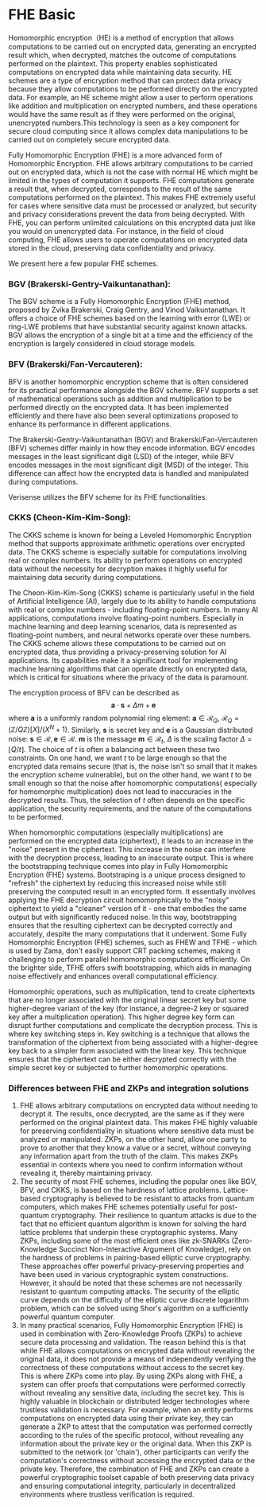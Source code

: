 # FHE Basic
Homomorphic encryption（HE) is a method of encryption that allows computations to be carried out on encrypted data, generating an encrypted result which, when decrypted, matches the outcome of computations performed on the plaintext. This property enables sophisticated computations on encrypted data while maintaining data security. HE schemes are a type of encryption method that can protect data privacy because they allow computations to be performed directly on the encrypted data. For example, an HE scheme might allow a user to perform operations like addition and multiplication on encrypted numbers, and these operations would have the same result as if they were performed on the original, unencrypted numbers.This technology is seen as a key component for secure cloud computing since it allows complex data manipulations to be carried out on completely secure encrypted data.

Fully Homomorphic Encryption (FHE) is a more advanced form of Homomorphic Encryption. FHE allows arbitrary computations to be carried out on encrypted data, which is not the case with normal HE which might be limited in the types of computation it supports.
FHE computations generate a result that, when decrypted, corresponds to the result of the same computations performed on the plaintext. This makes FHE extremely useful for cases where sensitive data must be processed or analyzed, but security and privacy considerations prevent the data from being decrypted. With FHE, you can perform unlimited calculations on this encrypted data just like you would on unencrypted data. For instance, in the field of cloud computing, FHE allows users to operate computations on encrypted data stored in the cloud, preserving data confidentiality and privacy.

We present here a few popular FHE schemes.
### BGV (Brakerski-Gentry-Vaikuntanathan):
The BGV scheme is a Fully Homomorphic Encryption (FHE) method, proposed by Zvika Brakerski, Craig Gentry, and Vinod Vaikuntanathan. It offers a choice of FHE schemes based on the learning with error (LWE) or ring-LWE problems that have substantial security against known attacks. BGV allows the encryption of a single bit at a time and the efficiency of the encryption is largely considered in cloud storage models.
### BFV (Brakerski/Fan-Vercauteren):
BFV is another homomorphic encryption scheme that is often considered for its practical performance alongside the BGV scheme. BFV supports a set of mathematical operations such as addition and multiplication to be performed directly on the encrypted data. It has been implemented efficiently and there have also been several optimizations proposed to enhance its performance in different applications.

The Brakerski-Gentry-Vaikuntanathan (BGV) and Brakerski/Fan-Vercauteren (BFV) schemes differ mainly in how they encode information. BGV encodes messages in the least significant digit (LSD) of the integer, while BFV encodes messages in the most significant digit (MSD) of the integer. This difference can affect how the encrypted data is handled and manipulated during computations.

Verisense utilizes the BFV scheme for its FHE functionalities.

### CKKS (Cheon-Kim-Kim-Song):
The CKKS scheme is known for being a Leveled Homomorphic Encryption method that supports approximate arithmetic operations over encrypted data. The CKKS scheme is especially suitable for computations involving real or complex numbers. Its ability to perform operations on encrypted data without the necessity for decryption makes it highly useful for maintaining data security during computations.

The Cheon-Kim-Kim-Song (CKKS) scheme is particularly useful in the field of Artificial Intelligence (AI), largely due to its ability to handle computations with real or complex numbers - including floating-point numbers.
In many AI applications, computations involve floating-point numbers. Especially in machine learning and deep learning scenarios, data is represented as floating-point numbers, and neural networks operate over these numbers. The CKKS scheme allows these computations to be carried out on encrypted data, thus providing a privacy-preserving solution for AI applications.
Its capabilities make it a significant tool for implementing machine learning algorithms that can operate directly on encrypted data, which is critical for situations where the privacy of the data is paramount.

The encryption process of BFV can be described as $$\mathbf{a}\cdot \mathbf{s} +\Delta m +\mathbf{e}$$ where $\mathbf{a}$ is a uniformly random polynomial ring element: $\mathbf{a}\in\mathcal{R}_Q$, $\mathcal{R}_Q=(\mathbb{Z}/Q\mathbb{Z})[X]/(X^N+1)$. Similarly, $\mathbf{s}$ is secret key and $\mathbf{e}$ is a Gaussian distributed noise: $\mathbf{s}\in \mathcal{R},\mathbf{e}\in \mathcal{R}$. $\mathbf{m}$ is the message $\mathbf{m}\in \mathcal{R}_t$, $\Delta$ is the scaling factor $\Delta = \lfloor Q/t\rfloor$. The choice of $t$ is often a balancing act between these two constraints. On one hand, we want $t$ to be large enough so that the encrypted data remains secure (that is, the noise isn't so small that it makes the encryption scheme vulnerable), but on the other hand, we want $t$ to be small enough so that the noise after homomorphic computations( especially for homomorphic multiplication) does not lead to inaccuracies in the decrypted results. Thus, the selection of $t$ often depends on the specific application, the security requirements, and the nature of the computations to be performed.

When homomorphic computations (especially multiplications) are performed on the encrypted data (ciphertext), it leads to an increase in the "noise" present in the ciphertext. This increase in the noise can interfere with the decryption process, leading to an inaccurate output. This is where the bootstrapping technique comes into play in Fully Homomorphic Encryption (FHE) systems.
Bootstraping is a unique process designed to "refresh" the ciphertext by reducing this increased noise while still preserving the computed result in an encrypted form. It essentially involves applying the FHE decryption circuit homomorphically to the "noisy" ciphertext to yield a "cleaner" version of it - one that embodies the same output but with significantly reduced noise. In this way, bootstrapping ensures that the resulting ciphertext can be decrypted correctly and accurately, despite the many computations that it underwent.
Some Fully Homomorphic Encryption (FHE) schemes, such as FHEW and TFHE - which is used by Zama, don't easily support CRT packing schemes, making it challenging to perform parallel homomorphic computations efficiently. On the brighter side, TFHE offers swift bootstrapping, which aids in managing noise effectively and enhances overall computational efficiency.

Homomorphic operations, such as multiplication, tend to create ciphertexts that are no longer associated with the original linear secret key but some higher-degree variant of the key (for instance, a degree-2 key or squared key after a multiplication operation). This higher degree key form can disrupt further computations and complicate the decryption process. This is where key switching steps in.
Key switching is a technique that allows the transformation of the ciphertext from being associated with a higher-degree key back to a simpler form associated with the linear key. This technique ensures that the ciphertext can be either decrypted correctly with the simple secret key or subjected to further homomorphic operations.

### Differences between FHE and ZKPs and integration solutions
1. FHE allows arbitrary computations on encrypted data without needing to decrypt it. The results, once decrypted, are the same as if they were performed on the original plaintext data. This makes FHE highly valuable for preserving confidentiality in situations where sensitive data must be analyzed or manipulated.
ZKPs, on the other hand, allow one party to prove to another that they know a value or a secret, without conveying any information apart from the truth of the claim. This makes ZKPs essential in contexts where you need to confirm information without revealing it, thereby maintaining privacy.
2. The security of most FHE schemes, including the popular ones like BGV, BFV, and CKKS, is based on the hardness of lattice problems. Lattice-based cryptography is believed to be resistant to attacks from quantum computers, which makes FHE schemes potentially useful for post-quantum cryptography. Their resilience to quantum attacks is due to the fact that no efficient quantum algorithm is known for solving the hard lattice problems that underpin these cryptographic systems.
Many ZKPs, including some of the most efficient ones like zk-SNARKs (Zero-Knowledge Succinct Non-Interactive Argument of Knowledge), rely on the hardness of problems in pairing-based elliptic curve cryptography. These approaches offer powerful privacy-preserving properties and have been used in various cryptographic system constructions. However, it should be noted that these schemes are not necessarily resistant to quantum computing attacks. The security of the elliptic curve depends on the difficulty of the elliptic curve discrete logarithm problem, which can be solved using Shor's algorithm on a sufficiently powerful quantum computer.
3. In many practical scenarios, Fully Homomorphic Encryption (FHE) is used in combination with Zero-Knowledge Proofs (ZKPs) to achieve secure data processing and validation. The reason behind this is that while FHE allows computations on encrypted data without revealing the original data, it does not provide a means of independently verifying the correctness of these computations without access to the secret key. This is where ZKPs come into play. By using ZKPs along with FHE, a system can offer proofs that computations were performed correctly without revealing any sensitive data, including the secret key. This is highly valuable in blockchain or distributed ledger technologies where trustless validation is necessary. For example, when an entity performs computations on encrypted data using their private key, they can generate a ZKP to attest that the computation was performed correctly according to the rules of the specific protocol, without revealing any information about the private key or the original data. When this ZKP is submitted to the network (or 'chain'), other participants can verify the computation's correctness without accessing the encrypted data or the private key. Therefore, the combination of FHE and ZKPs can create a powerful cryptographic toolset capable of both preserving data privacy and ensuring computational integrity, particularly in decentralized environments where trustless verification is required.
